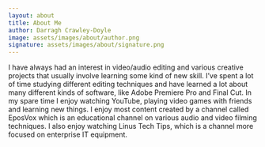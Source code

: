 ```yaml
---
layout: about
title: About Me
author: Darragh Crawley-Doyle
image: assets/images/about/author.png
signature: assets/images/about/signature.png
---
```


I have always had an interest in video/audio editing and various creative projects that usually involve learning some kind of new skill. 
I’ve spent a lot of time studying different editing techniques and have learned a lot about many different kinds of software, like Adobe Premiere Pro and Final Cut. 
In my spare time I enjoy watching YouTube, playing video games with friends and learning new things. 
I enjoy most content created by a channel called EposVox which is an educational channel on various audio and video filming techniques. 
I also enjoy watching Linus Tech Tips, which is a channel more focused on enterprise IT equipment.